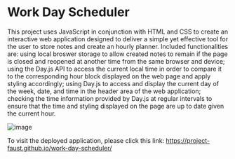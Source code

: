 # Work Day Scheduler

This project uses JavaScript in conjunction with HTML and CSS to create an interactive web application designed to deliver a simple yet effective tool for the user to store notes and create an hourly planner. Included functionalities are: using local broswer storage to allow created notes to remain if the page is closed and reopened at another time from the same browser and device; using the Day.js API to access the current local time in order to compare it to the corresponding hour block displayed on the web page and apply styling accordingly; using Day.js to access and display the current day of the week, date, and time in the header area of the web application; checking the time information provided by Day.js at regular intervals to ensure that the time and styling displayed on the page are up to date given the current hour.

![image](https://user-images.githubusercontent.com/30759236/221586324-ade67be6-238b-48a5-91eb-8759ea099c04.png)

To visit the deployed application, please click this link: https://project-faust.github.io/work-day-scheduler/ 
